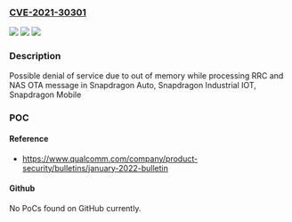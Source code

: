 ### [CVE-2021-30301](https://cve.mitre.org/cgi-bin/cvename.cgi?name=CVE-2021-30301)
![](https://img.shields.io/static/v1?label=Product&message=Snapdragon%20Auto%2C%20Snapdragon%20Industrial%20IOT%2C%20Snapdragon%20Mobile&color=blue)
![](https://img.shields.io/static/v1?label=Version&message=AR8035%2C%20QCA6390%2C%20QCA6391%2C%20QCA6574A%2C%20QCA6595AU%2C%20QCA6696%2C%20QCA8081%2C%20QCA8337%2C%20QCX315%2C%20SA515M%2C%20SD%20675%2C%20SD%208%20Gen1%205G%2C%20SD480%2C%20SD675%2C%20SD678%2C%20SD690%205G%2C%20SD720G%2C%20SD730%2C%20SD765%2C%20SD765G%2C%20SD768G%2C%20SD865%205G%2C%20SD870%2C%20SDX55%2C%20SDX55M%2C%20SDX65%2C%20SM6250%2C%20SM6250P%2C%20SM6375%2C%20SM7250P%2C%20WCD9341%2C%20WCD9360%2C%20WCD9370%2C%20WCD9375%2C%20WCD9380%2C%20WCD9385%2C%20WCN3950%2C%20WCN3980%2C%20WCN3988%2C%20WCN3990%2C%20WCN3991%2C%20WCN3998%2C%20WCN6850%2C%20WCN6851%2C%20WCN6855%2C%20WCN6856%2C%20WSA8810%2C%20WSA8815%2C%20WSA8830%2C%20WSA8835%20&color=brightgreen)
![](https://img.shields.io/static/v1?label=Vulnerability&message=Uncontrolled%20Resource%20Consumption%20in%20Modem&color=brightgreen)

### Description

Possible denial of service due to out of memory while processing RRC and NAS OTA message in Snapdragon Auto, Snapdragon Industrial IOT, Snapdragon Mobile

### POC

#### Reference
- https://www.qualcomm.com/company/product-security/bulletins/january-2022-bulletin

#### Github
No PoCs found on GitHub currently.

